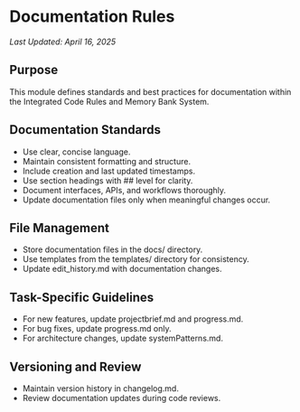 # Documentation Rules

*Last Updated: April 16, 2025*

## Purpose
This module defines standards and best practices for documentation within the Integrated Code Rules and Memory Bank System.

## Documentation Standards
- Use clear, concise language.
- Maintain consistent formatting and structure.
- Include creation and last updated timestamps.
- Use section headings with ## level for clarity.
- Document interfaces, APIs, and workflows thoroughly.
- Update documentation files only when meaningful changes occur.

## File Management
- Store documentation files in the docs/ directory.
- Use templates from the templates/ directory for consistency.
- Update edit_history.md with documentation changes.

## Task-Specific Guidelines
- For new features, update projectbrief.md and progress.md.
- For bug fixes, update progress.md only.
- For architecture changes, update systemPatterns.md.

## Versioning and Review
- Maintain version history in changelog.md.
- Review documentation updates during code reviews.